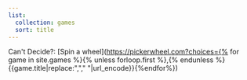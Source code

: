 ```yaml
---
list:
  collection: games
  sort: title
---
```

Can't Decide?: [Spin a wheel](https://pickerwheel.com?choices={% for game in site.games %}{% unless forloop.first %},{% endunless %}{{game.title|replace:","," "|url_encode}}{%endfor%})